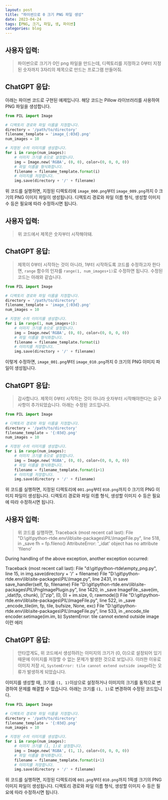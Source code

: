 ```yaml
---
layout: post
title: "파이썬으로 0 크기 PNG 파일 생성"
date: 2023-04-24
tags: [PNG, 크기, 파일, 생, 파이썬]
categories: blog
---
```


## 사용자 입력:
> 파이썬으로 크기가 0인 png 파일을 만드는데, 디렉토리를 지정하고 0부터 지정된 숫자까지 3자리의 제목으로 만드는 프로그램 만들어줘.

## ChatGPT 응답:
> 

아래는 파이썬 코드로 구현된 예제입니다. 해당 코드는 Pillow 라이브러리를 사용하여 PNG 파일을 생성합니다.

```python
from PIL import Image

# 디렉토리 경로와 파일 이름을 지정합니다.
directory = '/path/to/directory'
filename_template = 'image_{:03d}.png'
num_images = 10

# 지정된 수의 이미지를 생성합니다.
for i in range(num_images):
    # 이미지 크기를 0으로 설정합니다.
    img = Image.new('RGBA', (0, 0), color=(0, 0, 0, 0))
    # 파일 이름을 형식화합니다.
    filename = filename_template.format(i)
    # 이미지를 저장합니다.
    img.save(directory + '/' + filename)
```

위 코드를 실행하면, 지정된 디렉토리에 `image_000.png`부터 `image_009.png`까지 0 크기의 PNG 이미지 파일이 생성됩니다. 디렉토리 경로와 파일 이름 형식, 생성할 이미지 수 등은 필요에 따라 수정하시면 됩니다.

## 사용자 입력:
> 위 코드에서 제목은 숫자부터 시작해야돼.

## ChatGPT 응답:
> 제목이 0부터 시작하는 것이 아니라, 1부터 시작하도록 코드를 수정하고자 한다면, `range` 함수의 인자를 `range(1, num_images+1)`로 수정하면 됩니다. 수정된 코드는 아래와 같습니다.

```python
from PIL import Image

# 디렉토리 경로와 파일 이름을 지정합니다.
directory = '/path/to/directory'
filename_template = 'image_{:03d}.png'
num_images = 10

# 지정된 수의 이미지를 생성합니다.
for i in range(1, num_images+1):
    # 이미지 크기를 0으로 설정합니다.
    img = Image.new('RGBA', (0, 0), color=(0, 0, 0, 0))
    # 파일 이름을 형식화합니다.
    filename = filename_template.format(i)
    # 이미지를 저장합니다.
    img.save(directory + '/' + filename)
```

이렇게 수정하면, `image_001.png`부터 `image_010.png`까지 0 크기의 PNG 이미지 파일이 생성됩니다.

## ChatGPT 응답:
> 감사합니다. 제목이 0부터 시작하는 것이 아니라 숫자부터 시작해야한다는 요구사항이 추가되었습니다. 아래는 수정된 코드입니다.

```python
from PIL import Image

# 디렉토리 경로와 파일 이름을 지정합니다.
directory = '/path/to/directory'
filename_template = '{:03d}.png'
num_images = 10

# 지정된 수의 이미지를 생성합니다.
for i in range(num_images):
    # 이미지 크기를 0으로 설정합니다.
    img = Image.new('RGBA', (0, 0), color=(0, 0, 0, 0))
    # 파일 이름을 형식화합니다.
    filename = filename_template.format(i+1)
    # 이미지를 저장합니다.
    img.save(directory + '/' + filename)
```

위 코드를 실행하면, 지정된 디렉토리에 `001.png`부터 `010.png`까지 0 크기의 PNG 이미지 파일이 생성됩니다. 디렉토리 경로와 파일 이름 형식, 생성할 이미지 수 등은 필요에 따라 수정하시면 됩니다.

## 사용자 입력:
> 위 코드를 실행하면, Traceback (most recent call last):
  File "D:\git\python-rtde\.env\lib\site-packages\PIL\ImageFile.py", line 518, in _save
    fh = fp.fileno()
AttributeError: '_idat' object has no attribute 'fileno'

During handling of the above exception, another exception occurred:

Traceback (most recent call last):
  File "d:\git\python-rtde\empty_png.py", line 15, in <module>
    img.save(directory + '/' + filename)
  File "D:\git\python-rtde\.env\lib\site-packages\PIL\Image.py", line 2431, in save
    save_handler(self, fp, filename)
  File "D:\git\python-rtde\.env\lib\site-packages\PIL\PngImagePlugin.py", line 1420, in _save
    ImageFile._save(im, _idat(fp, chunk), [("zip", (0, 0) + im.size, 0, rawmode)])
  File "D:\git\python-rtde\.env\lib\site-packages\PIL\ImageFile.py", line 522, in _save       
    _encode_tile(im, fp, tile, bufsize, None, exc)
  File "D:\git\python-rtde\.env\lib\site-packages\PIL\ImageFile.py", line 533, in _encode_tile
    encoder.setimage(im.im, b)
SystemError: tile cannot extend outside image 이런 에러

## ChatGPT 응답:
> 안타깝게도, 위 코드에서 생성하려는 이미지의 크기가 (0, 0)으로 설정되어 있기 때문에 이미지를 저장할 수 없는 문제가 발생한 것으로 보입니다. 이러한 이유로 이미지 저장 시, `SystemError: tile cannot extend outside image`라는 오류가 발생하게 되었습니다.

이미지를 생성할 때, 크기를 `(1, 1)`이상으로 설정하거나 이미지의 크기를 동적으로 변경하여 문제를 해결할 수 있습니다. 아래는 크기를 `(1, 1)`로 변경하여 수정된 코드입니다.

```python
from PIL import Image

# 디렉토리 경로와 파일 이름을 지정합니다.
directory = '/path/to/directory'
filename_template = '{:03d}.png'
num_images = 10

# 지정된 수의 이미지를 생성합니다.
for i in range(num_images):
    # 이미지 크기를 (1, 1)로 설정합니다.
    img = Image.new('RGBA', (1, 1), color=(0, 0, 0, 0))
    # 파일 이름을 형식화합니다.
    filename = filename_template.format(i+1)
    # 이미지를 저장합니다.
    img.save(directory + '/' + filename)
```

위 코드를 실행하면, 지정된 디렉토리에 `001.png`부터 `010.png`까지 1픽셀 크기의 PNG 이미지 파일이 생성됩니다. 디렉토리 경로와 파일 이름 형식, 생성할 이미지 수 등은 필요에 따라 수정하시면 됩니다.

